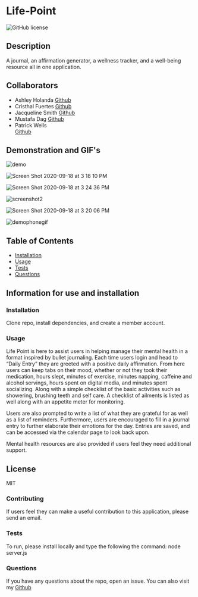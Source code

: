 # Life-Point
![GitHub license](https://img.shields.io/badge/license-MIT-blue)
## Description 
A journal, an affirmation generator, a wellness tracker, and a well-being resource all in one application.
## Collaborators
* Ashley Holanda
[Github](https://github.com/aholanda12)
* Cristhal Fuertes
[Github](https://github.com/CMFuertes)
* Jacqueline Smith
[Github](https://github.com/jerseyjackpot)
* Mustafa Dag
[Github](https://github.com/mustafadag84)
* Patrick Wells  
[Github](https://github.com/black03mach)
## Demonstration and GIF's 

![demo](https://github.com/aholanda12/life-point/blob/master/public/img/closerdemogif.gif)

![Screen Shot 2020-09-18 at 3 18 10 PM](https://user-images.githubusercontent.com/64985702/93638216-e939b180-f9c4-11ea-8da0-4ee934c88c39.png)

![Screen Shot 2020-09-18 at 3 24 36 PM](https://user-images.githubusercontent.com/64985702/93638299-0bcbca80-f9c5-11ea-99a1-221f5dba315d.png)

![screenshot2](https://user-images.githubusercontent.com/64985702/93638366-29009900-f9c5-11ea-81b5-5f52298ab040.jpg)

![Screen Shot 2020-09-18 at 3 20 06 PM](https://user-images.githubusercontent.com/64985702/93638732-d2e02580-f9c5-11ea-9d90-dc3b73dc5097.png)

![demophonegif](https://github.com/aholanda12/life-point/blob/master/public/img/demophonegif.gif)


## Table of Contents 
* [Installation](#Installation)
* [Usage](#Usage)
* [Tests](#Tests)
* [Questions](#Questions)
## Information for use and installation

### Installation 
Clone repo, install dependencies, and create a member account.

### Usage 
Life Point is here to assist users in helping manage their mental health in a format inspired by bullet journaling. Each time users login and head to “Daily Entry” they are greeted with a positive daily affirmation. From here users can keep tabs on their mood, whether or not they took their medication, hours slept, minutes of exercise, minutes napping, caffeine and alcohol servings, hours spent on digital media, and minutes spent socializing. Along with a simple checklist of the basic activities such as showering, brushing teeth and self care. A checklist of ailments is listed as well along with an appetite meter for monitoring. 
 
Users are also prompted to write a list of what they are grateful for as well as a list of reminders. Furthermore, users are encouraged to fill in a journal entry to further elaborate their emotions for the day. Entries are saved, and can be accessed via the calendar page to look back upon. 
 
Mental health resources are also provided if users feel they need additional support. 

## License 
MIT

### Contributing 
If users feel they can make a useful contribution to this application, please send an email. 

### Tests 
To run, please install locally and type the following the command:
node server.js

### Questions 
If you have any questions about the repo, open an issue.
You can also visit my [Github](https://github.com/aholanda12/life-point) 
